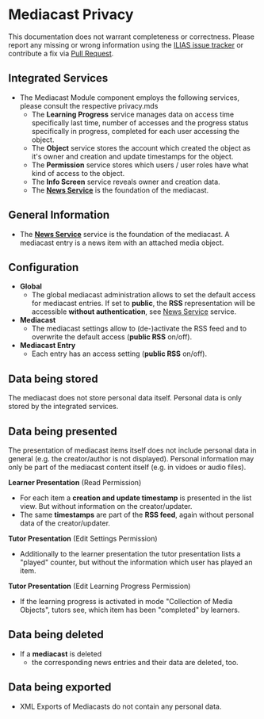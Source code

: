 # Mediacast Privacy

This documentation does not warrant completeness or correctness. Please report any
missing or wrong information using the [ILIAS issue tracker](https://mantis.ilias.de)
or contribute a fix via [Pull Request](../../docs/development/contributing.md#pull-request-to-the-repositories).

## Integrated Services

- The Mediacast Module component employs the following services, please consult the respective privacy.mds
    - The **Learning Progress** service manages data on access time specifically last time, number of accesses and the progress status specifically in progress, completed for each user accessing the object.
    - The **Object** service stores the account which created the
      object as it's owner and creation and update timestamps for the
      object.
    - The **Permission** service stores which users / user roles have what kind
      of access to the object.
    - The **Info Screen** service reveals owner and creation data.
    - The **[News Service](../../Services/News/Privacy.md)** is the foundation of the mediacast.

## General Information

- The **[News Service](../../Services/News/Privacy.md)** service is the foundation of the mediacast. A mediacast entry is a news item with an attached media object.

## Configuration

- **Global**
    - The global mediacast administration allows to set the default access for mediacast entries. If set to **public**, the **RSS** representation will be accessible **without authentication**, see [News Service](../../Services/News/Privacy.md) service.
- **Mediacast**
    - The mediacast settings allow to (de-)activate the RSS feed and to overwrite the default access (**public RSS** on/off).
- **Mediacast Entry**
    - Each entry has an access setting (**public RSS** on/off).

## Data being stored

The mediacast does not store personal data itself. Personal data is only stored by the integrated services.

## Data being presented

The presentation of mediacast items itself does not include personal data in general (e.g. the creator/author is not displayed). Personal information may only be part of the mediacast content itself (e.g. in vidoes or audio files).

**Learner Presentation** (Read Permission)
- For each item a **creation and update timestamp** is presented in the list view. But without information on the creator/updater.
- The same **timestamps** are part of the **RSS feed**, again without personal data of the creator/updater.

**Tutor Presentation** (Edit Settings Permission)
- Additionally to the learner presentation the tutor presentation lists a "played" counter, but without the information which user has played an item.

**Tutor Presentation** (Edit Learning Progress Permission)
- If the learning progress is activated in mode "Collection of Media Objects", tutors see, which item has been "completed" by learners.

## Data being deleted

- If a **mediacast** is deleted
    - the corresponding news entries and their data are deleted, too.

## Data being exported

- XML Exports of Mediacasts do not contain any personal data.

